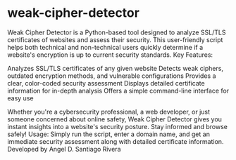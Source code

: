 # weak-cipher-detector
Weak Cipher Detector is a Python-based tool designed to analyze SSL/TLS certificates of websites and assess their security. This user-friendly script helps both technical and non-technical users quickly determine if a website's encryption is up to current security standards.
Key Features:

Analyzes SSL/TLS certificates of any given website
Detects weak ciphers, outdated encryption methods, and vulnerable configurations
Provides a clear, color-coded security assessment
Displays detailed certificate information for in-depth analysis
Offers a simple command-line interface for easy use

Whether you're a cybersecurity professional, a web developer, or just someone concerned about online safety, Weak Cipher Detector gives you instant insights into a website's security posture. Stay informed and browse safely!
Usage:
Simply run the script, enter a domain name, and get an immediate security assessment along with detailed certificate information.
Developed by Angel D. Santiago Rivera
